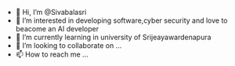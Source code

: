 - 👋 Hi, I’m @Sivabalasri
- 👀 I’m interested in developing software,cyber security and love to beacome an AI developer
- 🌱 I’m currently learning in university of Srijeayawardenapura
- 💞️ I’m looking to collaborate on ...
- 📫 How to reach me ...

<!---
Sivabalasri/Sivabalasri is a ✨ special ✨ repository because its `README.md` (this file) appears on your GitHub profile.
You can click the Preview link to take a look at your changes.
--->
